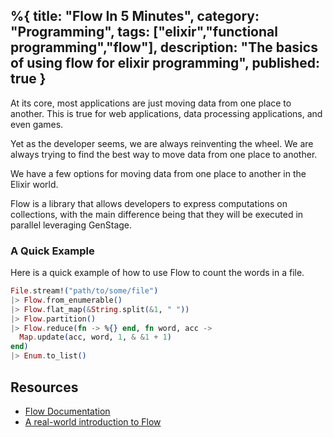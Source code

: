 %{
title: "Flow In 5 Minutes",
category: "Programming",
tags: ["elixir","functional programming","flow"],
description: "The basics of using flow for elixir programming",
published: true
}
---

At its core, most applications are just moving data from one place to another. This is true for web applications, data processing applications, and even games. 

Yet as the developer seems, we are always reinventing the wheel. We are always trying to find the best way to move data from one place to another.

We have a few options for moving data from one place to another in the Elixir world.

Flow is a library that allows developers to express computations on collections, with the main difference being that they will be executed in parallel leveraging GenStage.


### A Quick Example 

Here is a quick example of how to use Flow to count the words in a file.

```elixir
File.stream!("path/to/some/file")
|> Flow.from_enumerable()
|> Flow.flat_map(&String.split(&1, " "))
|> Flow.partition()
|> Flow.reduce(fn -> %{} end, fn word, acc ->
  Map.update(acc, word, 1, & &1 + 1)
end)
|> Enum.to_list()
```

## Resources 

- [Flow Documentation](https://hexdocs.pm/flow/Flow.html)
- [A real-world introduction to Flow](https://blog.joelabshier.com/%F0%9F%8C%8A-a-realworld-introduction-to-elixir-flow/)